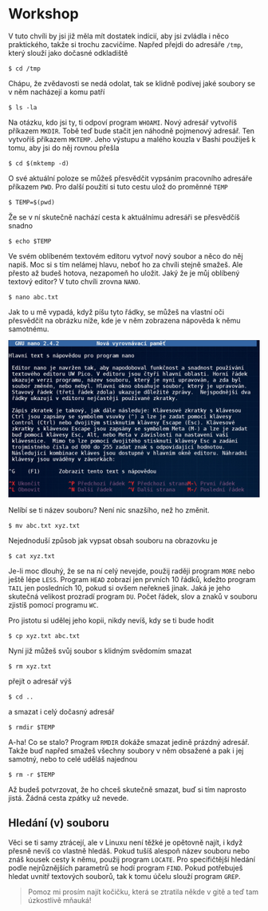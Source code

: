 # Workshop

V tuto chvíli by jsi již měla mít dostatek indícií, aby jsi zvládla i 
něco praktického, takže si trochu zacvičíme. Napřed přejdi do adresáře 
`/tmp`, který slouží jako dočasné odkladiště

	$ cd /tmp

Chápu, že zvědavosti se nedá odolat, tak se klidně podívej jaké soubory 
se v něm nacházejí a komu patří

	$ ls -la

Na otázku, kdo jsi ty, ti odpoví program `WHOAMI`. Nový adresář 
vytvoříš příkazem `MKDIR`. Tobě teď bude stačit jen náhodně pojmenový 
adresář. Ten vytvoříš příkazem `MKTEMP`. Jeho výstupu a malého kouzla v 
Bashi použiješ k tomu, aby jsi do něj rovnou přešla

	$ cd $(mktemp -d)

O své aktuální poloze se můžeš přesvědčit vypsáním pracovního adresáře 
příkazem `PWD`. Pro další použití si tuto cestu ulož do proměnné `TEMP`

	$ TEMP=$(pwd)

Že se v ní skutečně nachází cesta k aktuálnímu adresáři se přesvědčíš 
snadno

	$ echo $TEMP

Ve svém oblíbeném textovém editoru vytvoř nový soubor a něco do něj 
napiš. Moc si s tím nelámej hlavu, neboť ho za chvíli stejně smažeš. 
Ale přesto až budeš hotova, nezapomeň ho uložit. Jaký že je můj 
oblíbený textový editor? V tuto chvíli zrovna `NANO`.

	$ nano abc.txt

Jak to u mě vypadá, když píšu tyto řádky, se můžeš na vlastní oči 
přesvědčit na obrázku níže, kde je v něm zobrazena nápověda k němu 
samotnému.

![nano](screenshots/nano.png)

Nelíbí se ti název souboru? Není nic snazšího, než ho změnit.

	$ mv abc.txt xyz.txt

Nejednoduší způsob jak vypsat obsah souboru na obrazovku je <!-- kočička -->

	$ cat xyz.txt 

Je-li moc dlouhý, že se na ní celý nevejde, použij raději program 
`MORE` nebo ještě lépe `LESS`. Program `HEAD` zobrazí jen prvních 10 
řádků, kdežto program `TAIL` jen posledních 10, pokud si ovšem neřekneš 
jinak. Jaká je jeho skutečná velikost prozradí program `DU`. Počet 
řádek, slov a znaků v souboru zjistíš pomocí programu `WC`.

Pro jistotu si udělej jeho kopii, nikdy nevíš, kdy se ti bude hodit

	$ cp xyz.txt abc.txt

Nyní již můžeš svůj soubor s klidným svědomím smazat

	$ rm xyz.txt

přejít o adresář výš

	$ cd ..

a smazat i celý dočasný adresář

	$ rmdir $TEMP

A-ha! Co se stalo? Program `RMDIR` dokáže smazat jedině prázdný 
adresář. Takže buď napřed smažeš všechny soubory v něm obsažené a pak i 
jej samotný, nebo to celé uděláš najednou

	$ rm -r $TEMP
	
Až budeš potvrzovat, že ho chceš skutečně smazat, buď si tím naprosto 
jistá. Žádná cesta zpátky už nevede.


## Hledání (v) souboru

Věci se ti samy ztrácejí, ale v Linuxu není těžké je opětovně najít, i 
když přesně nevíš co vlastně hledáš. Pokud tušíš alespoň název souboru 
nebo znáš kousek cesty k němu, použij program `LOCATE`. Pro 
specifičtější hledání podle nejrůznějších parametrů se hodí program 
`FIND`. Pokud potřebuješ hledat uvnitř textových souborů, tak k tomu 
účelu slouží program `GREP`.

> Pomoz mi prosím najít kočičku, která se ztratila někde v gitě a teď 
> tam úzkostlivě mňauká!
<!-- `grep -sh mňau .git*` -->
